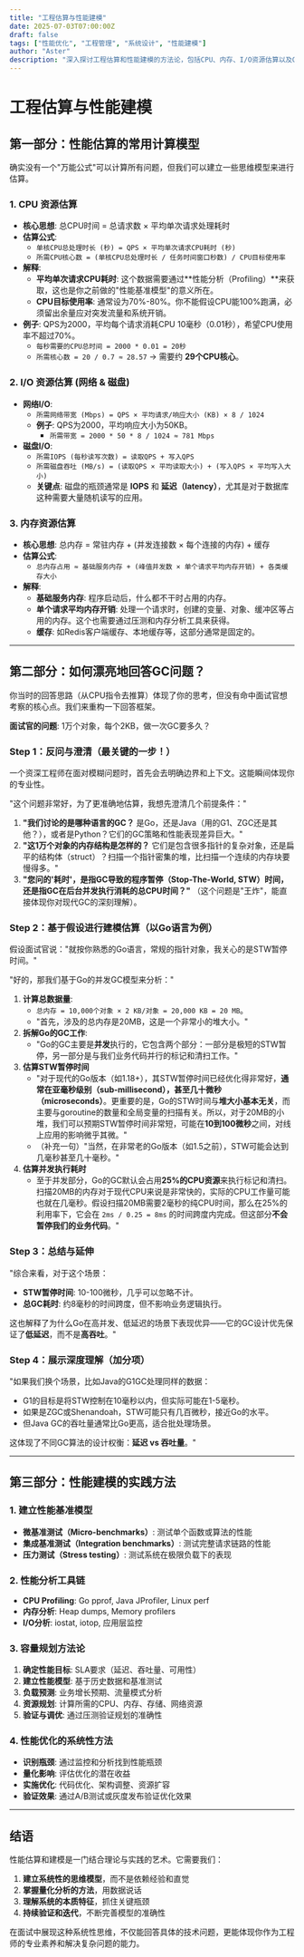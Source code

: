 ```yaml
---
title: "工程估算与性能建模"
date: 2025-07-03T07:00:00Z
draft: false
tags: ["性能优化", "工程管理", "系统设计", "性能建模"]
author: "Aster"
description: "深入探讨工程估算和性能建模的方法论，包括CPU、内存、I/O资源估算以及GC性能分析的实用技巧。"
---
```


# 工程估算与性能建模

## 第一部分：性能估算的常用计算模型

确实没有一个"万能公式"可以计算所有问题，但我们可以建立一些思维模型来进行估算。

### 1. CPU 资源估算

- **核心思想**: 总CPU时间 = 总请求数 × 平均单次请求处理耗时
- **估算公式**:
    - `单核CPU总处理时长 (秒) = QPS × 平均单次请求CPU耗时 (秒)`
    - `所需CPU核心数 = (单核CPU总处理时长 / 任务时间窗口秒数) / CPU目标使用率`
- **解释**:
    - **平均单次请求CPU耗时**: 这个数据需要通过**性能分析（Profiling）**来获取，这也是你之前做的"性能基准模型"的意义所在。
    - **CPU目标使用率**: 通常设为70%-80%。你不能假设CPU能100%跑满，必须留出余量应对突发流量和系统开销。
- **例子**: QPS为2000，平均每个请求消耗CPU 10毫秒（0.01秒），希望CPU使用率不超过70%。
    - `每秒需要的CPU总时间 = 2000 * 0.01 = 20秒`
    - `所需核心数 = 20 / 0.7 ≈ 28.57` -> 需要约 **29个CPU核心**。

### 2. I/O 资源估算 (网络 & 磁盘)

- **网络I/O**:
    - `所需网络带宽 (Mbps) = QPS × 平均请求/响应大小 (KB) × 8 / 1024`
    - **例子**: QPS为2000，平均响应大小为50KB。
        - `所需带宽 = 2000 * 50 * 8 / 1024 ≈ 781 Mbps`
- **磁盘I/O**:
    - `所需IOPS (每秒读写次数) = 读取QPS + 写入QPS`
    - `所需磁盘吞吐 (MB/s) = (读取QPS × 平均读取大小) + (写入QPS × 平均写入大小)`
    - **关键点**: 磁盘的瓶颈通常是 **IOPS** 和 **延迟（latency）**，尤其是对于数据库这种需要大量随机读写的应用。

### 3. 内存资源估算

- **核心思想**: 总内存 = 常驻内存 + (并发连接数 × 每个连接的内存) + 缓存
- **估算公式**:
    - `总内存占用 ≈ 基础服务内存 + (峰值并发数 × 单个请求平均内存开销) + 各类缓存大小`
- **解释**:
    - **基础服务内存**: 程序启动后，什么都不干时占用的内存。
    - **单个请求平均内存开销**: 处理一个请求时，创建的变量、对象、缓冲区等占用的内存。这个也需要通过压测和内存分析工具来获得。
    - **缓存**: 如Redis客户端缓存、本地缓存等，这部分通常是固定的。

---

## 第二部分：如何漂亮地回答GC问题？

你当时的回答思路（从CPU指令去推算）体现了你的思考，但没有命中面试官想考察的核心点。我们来重构一下回答框架。

**面试官的问题**: 1万个对象，每个2KB，做一次GC要多久？

### Step 1：反问与澄清（最关键的一步！）

一个资深工程师在面对模糊问题时，首先会去明确边界和上下文。这能瞬间体现你的专业性。

"这个问题非常好，为了更准确地估算，我想先澄清几个前提条件："

1. **"我们讨论的是哪种语言的GC？** 是Go，还是Java（用的G1、ZGC还是其他？），或者是Python？它们的GC策略和性能表现差异巨大。"
2. **"这1万个对象的内存结构是怎样的？** 它们是包含很多指针的复杂对象，还是扁平的结构体（struct）？扫描一个指针密集的堆，比扫描一个连续的内存块要慢得多。"
3. **"您问的'耗时'，是指GC导致的程序暂停（Stop-The-World, STW）时间，还是指GC在后台并发执行消耗的总CPU时间？"** （这个问题是"王炸"，能直接体现你对现代GC的深刻理解）。

### Step 2：基于假设进行建模估算（以Go语言为例）

假设面试官说："就按你熟悉的Go语言，常规的指针对象，我关心的是STW暂停时间。"

"好的，那我们基于Go的并发GC模型来分析："

1. **计算总数据量**:
    - `总内存 = 10,000个对象 × 2 KB/对象 = 20,000 KB = 20 MB`。
    - "首先，涉及的总内存是20MB，这是一个非常小的堆大小。"
2. **拆解Go的GC工作**:
    - "Go的GC主要是**并发**执行的，它包含两个部分：一部分是极短的STW暂停，另一部分是与我们业务代码并行的标记和清扫工作。"
3. **估算STW暂停时间** 
    - "对于现代的Go版本（如1.18+），其STW暂停时间已经优化得非常好，**通常在亚毫秒级别（sub-millisecond），甚至几十微秒（microseconds）**。更重要的是，Go的STW时间与**堆大小基本无关**，而主要与goroutine的数量和全局变量的扫描有关。所以，对于20MB的小堆，我们可以预期STW暂停时间非常短，可能在**10到100微秒**之间，对线上应用的影响微乎其微。"
    - （补充一句）"当然，在非常老的Go版本（如1.5之前），STW可能会达到几毫秒甚至几十毫秒。"
4. **估算并发执行耗时** 
    - 至于并发部分，Go的GC默认会占用**25%的CPU资源**来执行标记和清扫。扫描20MB的内存对于现代CPU来说是非常快的，实际的CPU工作量可能也就在几毫秒。假设扫描20MB需要2毫秒的纯CPU时间，那么在25%的利用率下，它会在 `2ms / 0.25 = 8ms` 的时间跨度内完成。但这部分**不会暂停我们的业务代码**。"

### Step 3：总结与延伸

"综合来看，对于这个场景：
- **STW暂停时间**: 10-100微秒，几乎可以忽略不计。
- **总GC耗时**: 约8毫秒的时间跨度，但不影响业务逻辑执行。

这也解释了为什么Go在高并发、低延迟的场景下表现优异——它的GC设计优先保证了**低延迟**，而不是**高吞吐**。"

### Step 4：展示深度理解（加分项）

"如果我们换个场景，比如Java的G1GC处理同样的数据：
- G1的目标是将STW控制在10毫秒以内，但实际可能在1-5毫秒。
- 如果是ZGC或Shenandoah，STW可能只有几百微秒，接近Go的水平。
- 但Java GC的吞吐量通常比Go更高，适合批处理场景。

这体现了不同GC算法的设计权衡：**延迟 vs 吞吐量**。"

---

## 第三部分：性能建模的实践方法

### 1. 建立性能基准模型

- **微基准测试（Micro-benchmarks）**: 测试单个函数或算法的性能
- **集成基准测试（Integration benchmarks）**: 测试完整请求链路的性能
- **压力测试（Stress testing）**: 测试系统在极限负载下的表现

### 2. 性能分析工具链

- **CPU Profiling**: Go pprof, Java JProfiler, Linux perf
- **内存分析**: Heap dumps, Memory profilers
- **I/O分析**: iostat, iotop, 应用层监控

### 3. 容量规划方法论

1. **确定性能目标**: SLA要求（延迟、吞吐量、可用性）
2. **建立性能模型**: 基于历史数据和基准测试
3. **负载预测**: 业务增长预期、流量模式分析
4. **资源规划**: 计算所需的CPU、内存、存储、网络资源
5. **验证与调优**: 通过压测验证规划的准确性

### 4. 性能优化的系统性方法

- **识别瓶颈**: 通过监控和分析找到性能瓶颈
- **量化影响**: 评估优化的潜在收益
- **实施优化**: 代码优化、架构调整、资源扩容
- **验证效果**: 通过A/B测试或灰度发布验证优化效果

---

## 结语

性能估算和建模是一门结合理论与实践的艺术。它需要我们：

1. **建立系统性的思维模型**，而不是依赖经验和直觉
2. **掌握量化分析的方法**，用数据说话
3. **理解系统的本质特征**，抓住关键瓶颈
4. **持续验证和迭代**，不断完善模型的准确性

在面试中展现这种系统性思维，不仅能回答具体的技术问题，更能体现你作为工程师的专业素养和解决复杂问题的能力。
